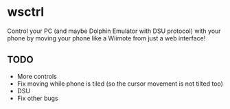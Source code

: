 # wsctrl

Control your PC (and maybe Dolphin Emulator with DSU protocol) with your phone by moving your phone like a Wiimote from just a web interface!

## TODO
- More controls
- Fix moving while phone is tiled (so the cursor movement is not tilted too)
- DSU
- Fix other bugs
